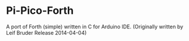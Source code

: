 # Pi-Pico-Forth
A port of Forth (simple) written in C for Arduino IDE. (Originally written by Leif Bruder Release 2014-04-04)
